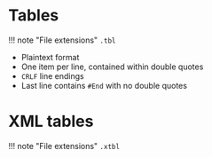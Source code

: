 # Tables
!!! note "File extensions"
    `.tbl`

* Plaintext format
* One item per line, contained within double quotes
* `CRLF` line endings
* Last line contains `#End` with no double quotes


# XML tables
!!! note "File extensions"
    `.xtbl`